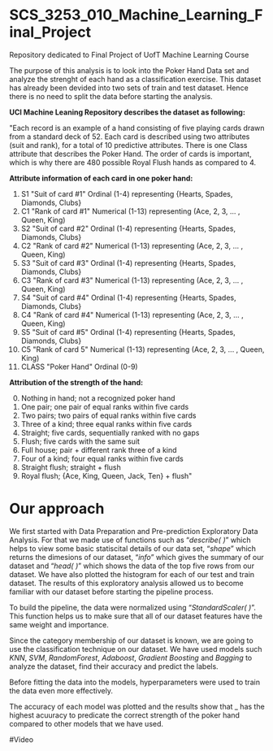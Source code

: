 # SCS_3253_010_Machine_Learning_Final_Project
Repository dedicated to Final Project of UofT Machine Learning Course

The purpose of this analysis is to look into the Poker Hand Data set and analyze the strenght of each hand as a classification exercise. This dataset has already been devided into two sets of train and test dataset. Hence there is no need to split the data before starting the analysis.

**UCI Machine Leaning Repository describes the dataset as following:**

"Each record is an example of a hand consisting of five playing cards drawn from a standard deck of 52. Each card is described using two attributes (suit and rank), for a total of 10 predictive attributes. There is one Class attribute that describes the Poker Hand. The order of cards is important, which is why there are 480 possible Royal Flush hands as compared to 4.

**Attribute information of each card in one poker hand:**

1) S1 "Suit of card #1" Ordinal (1-4) representing {Hearts, Spades, Diamonds, Clubs}
2) C1 "Rank of card #1" Numerical (1-13) representing (Ace, 2, 3, ... , Queen, King)
3) S2 "Suit of card #2" Ordinal (1-4) representing {Hearts, Spades, Diamonds, Clubs}
4) C2 "Rank of card #2" Numerical (1-13) representing (Ace, 2, 3, ... , Queen, King)
5) S3 "Suit of card #3" Ordinal (1-4) representing {Hearts, Spades, Diamonds, Clubs}
6) C3 "Rank of card #3" Numerical (1-13) representing (Ace, 2, 3, ... , Queen, King)
7) S4 "Suit of card #4" Ordinal (1-4) representing {Hearts, Spades, Diamonds, Clubs}
8) C4 "Rank of card #4" Numerical (1-13) representing (Ace, 2, 3, ... , Queen, King)
9) S5 "Suit of card #5" Ordinal (1-4) representing {Hearts, Spades, Diamonds, Clubs}
10) C5 "Rank of card 5" Numerical (1-13) representing (Ace, 2, 3, ... , Queen, King)
11) CLASS "Poker Hand" Ordinal (0-9)

**Attribution of the strength of the hand:**

0) Nothing in hand; not a recognized poker hand 
1) One pair; one pair of equal ranks within five cards 
2) Two pairs; two pairs of equal ranks within five cards 
3) Three of a kind; three equal ranks within five cards 
4) Straight; five cards, sequentially ranked with no gaps 
5) Flush; five cards with the same suit 
6) Full house; pair + different rank three of a kind 
7) Four of a kind; four equal ranks within five cards 
8) Straight flush; straight + flush 
9) Royal flush; {Ace, King, Queen, Jack, Ten} + flush"

# Our approach

We first started with Data Preparation and Pre-prediction Exploratory Data Analysis. For that we made use of functions such as “_describe( )_” which helps to view some basic statiscital details of our data set, “_shape_” which returns the dimesions of our dataset, “_info_” which gives the summary of our dataset and “_head( )_” which shows the data of the top five rows from our dataset. We have also plotted the histogram for each of our test and train dataset. The results of this exploratory analysis allowed us to become familiar with our dataset before starting the pipeline process.

To build the pipeline, the data were normalized using “_StandardScaler( )_”. This function helps us to make sure that all of our dataset features have the same weight and importance.

Since the category membership of our dataset is known, we are going to use the classification technique on our dataset. We have used models such _KNN_, _SVM_, _RandomForest_, _Adaboost_, _Gradient Boosting_ and _Bagging_ to analyze the dataset, find their accuracy and predict the labels.

Before fitting the data into the models, hyperparameters were used to train the data even more effectively.

The accuracy of each model was plotted and the results show that _ has the highest acuuracy to predicate the correct strength of the poker hand compared to other models that we have used.

#Video
